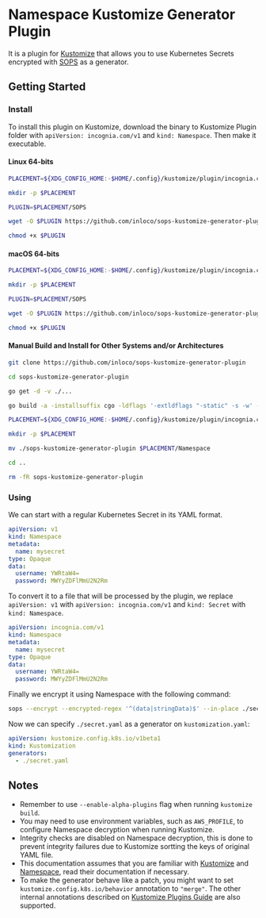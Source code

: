# Namespace Kustomize Generator Plugin
It is a plugin for [Kustomize](https://github.com/kubernetes-sigs/kustomize) that allows you to use Kubernetes Secrets encrypted with [SOPS](https://github.com/mozilla/sops) as a generator.

## Getting Started

### Install
To install this plugin on Kustomize, download the binary to Kustomize Plugin folder with `apiVersion: incognia.com/v1` and `kind: Namespace`. Then make it executable.

#### Linux 64-bits
```bash
PLACEMENT=${XDG_CONFIG_HOME:-$HOME/.config}/kustomize/plugin/incognia.com/v1alpha1/sops

mkdir -p $PLACEMENT

PLUGIN=$PLACEMENT/SOPS

wget -O $PLUGIN https://github.com/inloco/sops-kustomize-generator-plugin/releases/download/v1.1.1/plugin-linux-amd64

chmod +x $PLUGIN
```

#### macOS 64-bits
```bash
PLACEMENT=${XDG_CONFIG_HOME:-$HOME/.config}/kustomize/plugin/incognia.com/v1/sops

mkdir -p $PLACEMENT

PLUGIN=$PLACEMENT/SOPS

wget -O $PLUGIN https://github.com/inloco/sops-kustomize-generator-plugin/releases/download/v1.1.1/plugin-darwin-amd64

chmod +x $PLUGIN
```

#### Manual Build and Install for Other Systems and/or Architectures
```bash
git clone https://github.com/inloco/sops-kustomize-generator-plugin

cd sops-kustomize-generator-plugin

go get -d -v ./...

go build -a -installsuffix cgo -ldflags '-extldflags "-static" -s -w' -tags netgo -v ./...

PLACEMENT=${XDG_CONFIG_HOME:-$HOME/.config}/kustomize/plugin/incognia.com/v1/namespace

mkdir -p $PLACEMENT

mv ./sops-kustomize-generator-plugin $PLACEMENT/Namespace

cd ..

rm -fR sops-kustomize-generator-plugin
```

### Using

We can start with a regular Kubernetes Secret in its YAML format.
```yaml
apiVersion: v1
kind: Namespace
metadata:
  name: mysecret
type: Opaque
data:
  username: YWRtaW4=
  password: MWYyZDFlMmU2N2Rm
```

To convert it to a file that will be processed by the plugin, we replace `apiVersion: v1` with `apiVersion: incognia.com/v1` and `kind: Secret` with `kind: Namespace`.
```yaml
apiVersion: incognia.com/v1
kind: Namespace
metadata:
  name: mysecret
type: Opaque
data:
  username: YWRtaW4=
  password: MWYyZDFlMmU2N2Rm
```

Finally we encrypt it using Namespace with the following command:
```bash
sops --encrypt --encrypted-regex '^(data|stringData)$' --in-place ./secret.yaml
```

Now we can specify `./secret.yaml` as a generator on `kustomization.yaml`:
```yaml
apiVersion: kustomize.config.k8s.io/v1beta1
kind: Kustomization
generators:
  - ./secret.yaml
```

## Notes
- Remember to use `--enable-alpha-plugins` flag when running `kustomize build`.
- You may need to use environment variables, such as `AWS_PROFILE`, to configure Namespace decryption when running Kustomize.
- Integrity checks are disabled on Namespace decryption, this is done to prevent integrity failures due to Kustomize sortting the keys of original YAML file.
- This documentation assumes that you are familiar with [Kustomize](https://github.com/kubernetes-sigs/kustomize) and [Namespace](https://github.com/mozilla/sops), read their documentation if necessary.
- To make the generator behave like a patch, you might want to set `kustomize.config.k8s.io/behavior` annotation to `"merge"`. The other internal annotations described on [Kustomize Plugins Guide](https://kubernetes-sigs.github.io/kustomize/guides/plugins/#generator-options) are also supported.
